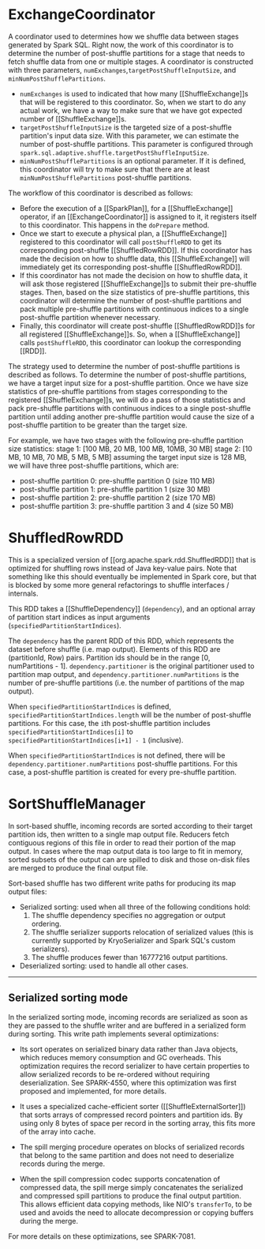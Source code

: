 # ExchangeCoordinator

A coordinator used to determines how we shuffle data between stages generated by Spark SQL. Right now, the work of this coordinator is to determine the number of post-shuffle partitions for a stage that needs to fetch shuffle data from one or multiple stages. A coordinator is constructed with three parameters, `numExchanges`,`targetPostShuffleInputSize`, and `minNumPostShufflePartitions`.

 - `numExchanges` is used to indicated that how many [[ShuffleExchange]]s that will be registered to this coordinator. So, when we start to do any actual work, we have a way to make sure that we have got expected number of [[ShuffleExchange]]s.
 - `targetPostShuffleInputSize` is the targeted size of a post-shuffle partition's input data size. With this parameter, we can estimate the number of post-shuffle partitions. This parameter is configured through    `spark.sql.adaptive.shuffle.targetPostShuffleInputSize`.
 - `minNumPostShufflePartitions` is an optional parameter. If it is defined, this coordinator will try to make sure that there are at least `minNumPostShufflePartitions` post-shuffle partitions.

The workflow of this coordinator is described as follows:
 - Before the execution of a [[SparkPlan]], for a [[ShuffleExchange]] operator, if an [[ExchangeCoordinator]] is assigned to it, it registers itself to this coordinator. This happens in the `doPrepare` method.
 - Once we start to execute a physical plan, a [[ShuffleExchange]] registered to this coordinator will call `postShuffleRDD` to get its corresponding post-shuffle [[ShuffledRowRDD]]. If this coordinator has made the decision on how to shuffle data, this [[ShuffleExchange]] will immediately get its corresponding post-shuffle [[ShuffledRowRDD]].
 - If this coordinator has not made the decision on how to shuffle data, it will ask those registered [[ShuffleExchange]]s to submit their pre-shuffle stages. Then, based on the size statistics of pre-shuffle partitions, this coordinator will determine the number of post-shuffle partitions and pack multiple pre-shuffle partitions with continuous indices to a single post-shuffle partition whenever necessary.
 - Finally, this coordinator will create post-shuffle [[ShuffledRowRDD]]s for all registered [[ShuffleExchange]]s. So, when a [[ShuffleExchange]] calls `postShuffleRDD`, this coordinator can lookup the corresponding [[RDD]].

The strategy used to determine the number of post-shuffle partitions is described as follows. To determine the number of post-shuffle partitions, we have a target input size for a post-shuffle partition. Once we have size statistics of pre-shuffle partitions from stages corresponding to the registered [[ShuffleExchange]]s, we will do a pass of those statistics and pack pre-shuffle partitions with continuous indices to a single post-shuffle partition until adding another pre-shuffle partition would cause the size of a post-shuffle partition to be greater than the target size.

For example, we have two stages with the following pre-shuffle partition size statistics:
stage 1: [100 MB, 20 MB, 100 MB, 10MB, 30 MB]
stage 2: [10 MB,  10 MB, 70 MB,  5 MB, 5 MB]
assuming the target input size is 128 MB, we will have three post-shuffle partitions, which are:
 - post-shuffle partition 0: pre-shuffle partition 0 (size 110 MB)
 - post-shuffle partition 1: pre-shuffle partition 1 (size 30 MB)
 - post-shuffle partition 2: pre-shuffle partition 2 (size 170 MB)
 - post-shuffle partition 3: pre-shuffle partition 3 and 4 (size 50 MB)

# ShuffledRowRDD

This is a specialized version of [[org.apache.spark.rdd.ShuffledRDD]] that is optimized for shuffling rows instead of Java key-value pairs. Note that something like this should eventually be implemented in Spark core, but that is blocked by some more general refactorings to  shuffle interfaces / internals.

This RDD takes a [[ShuffleDependency]] (`dependency`), and an optional array of partition start indices as input arguments (`specifiedPartitionStartIndices`).

The `dependency` has the parent RDD of this RDD, which represents the dataset before shuffle (i.e. map output). Elements of this RDD are (partitionId, Row) pairs. Partition ids should be in the range [0, numPartitions - 1]. `dependency.partitioner` is the original partitioner used to partition map output, and `dependency.partitioner.numPartitions` is the number of pre-shuffle partitions (i.e. the number of partitions of the map output).

When `specifiedPartitionStartIndices` is defined, `specifiedPartitionStartIndices.length` will be the number of post-shuffle partitions. For this case, the `i`th post-shuffle partition includes `specifiedPartitionStartIndices[i]` to `specifiedPartitionStartIndices[i+1] - 1` (inclusive).

When `specifiedPartitionStartIndices` is not defined, there will be `dependency.partitioner.numPartitions` post-shuffle partitions. For this case, a post-shuffle partition is created for every pre-shuffle partition.

# SortShuffleManager


In sort-based shuffle, incoming records are sorted according to their target partition ids, then written to a single map output file. Reducers fetch contiguous regions of this file in order to read their portion of the map output. In cases where the map output data is too large to fit in memory, sorted subsets of the output can are spilled to disk and those on-disk files are merged to produce the final output file.

Sort-based shuffle has two different write paths for producing its map output files:

 - Serialized sorting: used when all three of the following conditions hold:
   1. The shuffle dependency specifies no aggregation or output ordering.
   2. The shuffle serializer supports relocation of serialized values (this is currently
      supported by KryoSerializer and Spark SQL's custom serializers).
   3. The shuffle produces fewer than 16777216 output partitions.
 - Deserialized sorting: used to handle all other cases.

-----------------------
Serialized sorting mode
-----------------------

In the serialized sorting mode, incoming records are serialized as soon as they are passed to the shuffle writer and are buffered in a serialized form during sorting. This write path implements several optimizations:

 - Its sort operates on serialized binary data rather than Java objects, which reduces memory
   consumption and GC overheads. This optimization requires the record serializer to have certain
   properties to allow serialized records to be re-ordered without requiring deserialization.
   See SPARK-4550, where this optimization was first proposed and implemented, for more details.

 - It uses a specialized cache-efficient sorter ([[ShuffleExternalSorter]]) that sorts
   arrays of compressed record pointers and partition ids. By using only 8 bytes of space per
   record in the sorting array, this fits more of the array into cache.

 - The spill merging procedure operates on blocks of serialized records that belong to the same
   partition and does not need to deserialize records during the merge.

 - When the spill compression codec supports concatenation of compressed data, the spill merge
   simply concatenates the serialized and compressed spill partitions to produce the final output
   partition.  This allows efficient data copying methods, like NIO's `transferTo`, to be used
   and avoids the need to allocate decompression or copying buffers during the merge.

For more details on these optimizations, see SPARK-7081.
